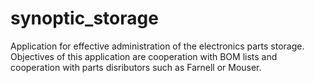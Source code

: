 # synoptic_storage
Application for effective administration of the electronics parts storage. Objectives of this application are cooperation with BOM lists and cooperation with parts disributors such as Farnell or Mouser.

